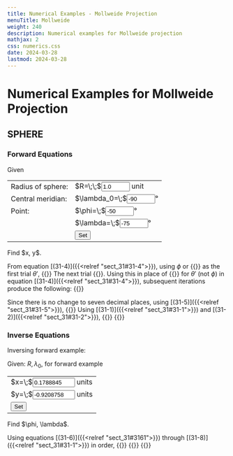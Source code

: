 ```yaml
---
title: Numerical Examples - Mollweide Projection
menuTitle: Mollweide
weight: 240
description: Numerical examples for Mollweide projection
mathjax: 2
css: numerics.css
date: 2024-03-28
lastmod: 2024-03-28
---
```


<script src="../js/format.js"> </script>
<script src="../js/moll.js"> </script>

# Numerical Examples for Mollweide Projection 

## SPHERE
### Forward Equations

Given
<table class="markdown">
<tr>
  <td>Radius of sphere:</td>
  <td>$R=\;\;$<input id="r_in" value="1.0" size="5" /> unit</td>
</tr>
<tr>
  <td>Central meridian:</td>
  <td>$\lambda_0=\;$<input id="lam0_in" value="-90" size="5"/>&deg;</td>
</tr>
<tr>
  <td>Point:</td>
  <td>$\phi=\;$<input id="phi_in" value="-50" size="5"/>&deg;</td>
</tr>
<tr>
  <td></td>
  <td>$\lambda=\;$<input id="lam_in" value="-75" size="5"/>&deg;</td>
</tr>
<tr>
  <td></td>
  <td><input type="button" value="Set" onclick="sph.set_fwd()"/></td>
</tr>
</table>
Find $x, y$.

From equation [(31-4)]({{<relref "sect_31#31-4">}}), using $\phi$ or {{<math span="phi0">}}-50^\circ{{</math>}} as the first trial $\theta'$,
{{<math div="delta_1">}}
\eqalign{
  \Delta\theta' =& -[(-50^\circ)+\sin(-50^\circ)-\pi\sin(-50^\circ)]/ \cr
            & [1+\cos(-50^\circ)]\times 180^\circ/\pi \cr
            =& -26.7818469^\circ
}
{{</math>}}
The next trial {{<math span="theta_prime_1">}}\theta' = -50^\circ-26.7818469^\circ = -76.7818469^\circ{{</math>}}. Using this in place of {{<math span="theta_prime_0">}} -50^\circ{{</math>}} for $\theta'$ (not $\phi$) in equation [(31-4)]({{<relref "sect_31#31-4">}}), subsequent iterations produce the following:
{{<math div="iter">}}
  \eqalign{\Delta\theta' &= -4.3367097^\circ\cr 
  \theta' &= -81.1185566^\circ \cr\Delta\theta' &= -0.1391597^\circ\cr 
  \theta' &= -81.2577163^\circ \cr\Delta\theta' &= -0.000145^\circ\cr 
  \theta' &= -81.2578612^\circ \cr\Delta\theta' &= 0^\circ}
{{</math>}}

Since there is no change to seven decimal places, using [(31-5)]({{<relref "sect_31#31-5">}}),
{{<math div="theta">}}
\eqalign{
      \theta &= -81.2578612^\circ/2 \cr
              &= -40.6289306^\circ
    }
{{</math>}}
Using [(31-1)]({{<relref "sect_31#31-1">}}) and [(31-2)]({{<relref "sect_31#31-2">}}),
{{<math div="x">}}
\eqalign{
  x =& (8^{1/2}/\pi)\times1.0\times[-75^\circ-(-90^\circ)]\cos(-40.6289306^\circ)\times\pi/180^\circ \cr
    =& 0.1788845\text{ units}
}
{{</math>}}
{{<math div="y">}}
\eqalign{
  y &= 2^{1/2}\times1.0\times\sin(-40.6289306^\circ) \cr
    &= -0.9208758\text{ units}
}
{{</math>}}

### Inverse Equations
Inversing forward example:

Given: $R, \lambda_0$, for forward example
<table>
  <tr>
    <td>$x=\;$<input id="x_in" value="0.1788845" size="9"/> units</td>
  </tr>
  <tr>
    <td>$y=\;$<input id="y_in" value="-0.9208758" size="9"/> units</td>
  </tr>
  <tr>
    <td><input type="button" value="Set" onclick="sph.set_inv()"/></td>
</table>
Find $\phi, \lambda$.

Using equations [(31-6)]({{<relref "sect_31#3161">}}) through [(31-8)]({{<relref "sect_31#31-1">}}) in order,
{{<math div="inv_theta">}}
\eqalign{
  \theta &= \arcsin[-0.9208758/(2^{1/2}\times1.0)] \cr
          &= -40.6289311^\circ
}
{{</math>}}
{{<math div="inv_phi">}}
\eqalign{
  \phi &= \arcsin\{[2\times(-40.6289311^\circ)\times\pi/180^\circ +\sin[2\times(-40.6289311^\circ)]]/\pi\} \cr
        &= -50.0000005^\circ
}
{{</math>}}
{{<math div="inv_lam">}}
\eqalign{
  \lambda &= -90^\circ+\pi\times0.1788845/[8^{1/2}\cos(-40.6289311^\circ)]\times180^\circ/\pi \cr
            &= -74.999999^\circ
}
{{</math>}}
